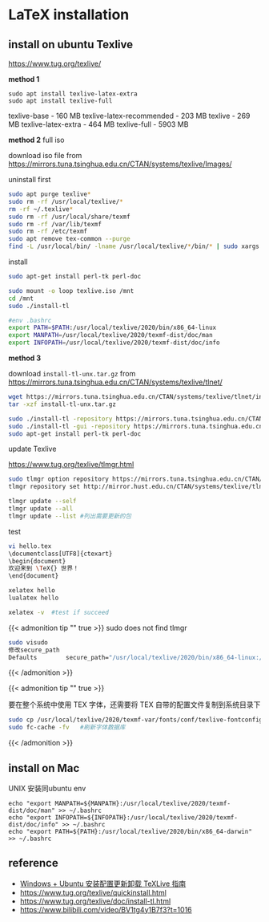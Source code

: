 # LaTeX installation


## install on ubuntu Texlive

https://www.tug.org/texlive/  

**method 1**

```
sudo apt install texlive-latex-extra
sudo apt install texlive-full
```

texlive-base - 160 MB
texlive-latex-recommended - 203 MB
texlive - 269 MB
texlive-latex-extra - 464 MB
texlive-full - 5903 MB

**method 2** full iso

download iso file from https://mirrors.tuna.tsinghua.edu.cn/CTAN/systems/texlive/Images/  

uninstall first
```bash
sudo apt purge texlive*
sudo rm -rf /usr/local/texlive/*
rm -rf ~/.texlive*
sudo rm -rf /usr/local/share/texmf
sudo rm -rf /var/lib/texmf
sudo rm -rf /etc/texmf
sudo apt remove tex-common --purge
find -L /usr/local/bin/ -lname /usr/local/texlive/*/bin/* | sudo xargs rm
```
install
```bash
sudo apt-get install perl-tk perl-doc

sudo mount -o loop texlive.iso /mnt
cd /mnt 
sudo ./install-tl

#env .bashrc
export PATH=$PATH:/usr/local/texlive/2020/bin/x86_64-linux
export MANPATH=/usr/local/texlive/2020/texmf-dist/doc/man
export INFOPATH=/usr/local/texlive/2020/texmf-dist/doc/info
```

**method 3**

download `install-tl-unx.tar.gz` from https://mirrors.tuna.tsinghua.edu.cn/CTAN/systems/texlive/tlnet/

```bash
wget https://mirrors.tuna.tsinghua.edu.cn/CTAN/systems/texlive/tlnet/install-tl-unx.tar.gz
tar -xzf install-tl-unx.tar.gz

sudo ./install-tl -repository https://mirrors.tuna.tsinghua.edu.cn/CTAN/systems/texlive/tlnet/
sudo ./install-tl -gui -repository https://mirrors.tuna.tsinghua.edu.cn/CTAN/systems/texlive/tlnet/
sudo apt-get install perl-tk perl-doc

```

update Texlive

https://www.tug.org/texlive/tlmgr.html

```bash
sudo tlmgr option repository https://mirrors.tuna.tsinghua.edu.cn/CTAN/systems/texlive/tlnet
tlmgr repository set http://mirror.hust.edu.cn/CTAN/systems/texlive/tlnet	#华中科技大学的镜像

tlmgr update --self
tlmgr update --all
tlmgr update --list	#列出需要更新的包
```

test

```bash
vi hello.tex
\documentclass[UTF8]{ctexart}
\begin{document}
欢迎来到 \TeX{} 世界！
\end{document}

xelatex hello
lualatex hello

xelatex -v	#test if succeed
```



{{< admonition tip ""  true >}}
sudo does not find tlmgr

```bash
sudo visudo
修改secure_path
Defaults        secure_path="/usr/local/texlive/2020/bin/x86_64-linux:/usr/local/sbin:/usr/local/bin:/usr/sbin:/usr/bin:/sbin:/bin:/snap/bin"

```

{{< /admonition >}}



{{< admonition tip ""  true >}}

要在整个系统中使用 TEX 字体，还需要将 TEX 自带的配置文件复制到系统目录下

```bash
sudo cp /usr/local/texlive/2020/texmf-var/fonts/conf/texlive-fontconfig.conf /etc/fonts/conf.d/09-texlive.conf
sudo fc-cache -fv	#刷新字体数据库
```

{{< /admonition >}}



## install on Mac

UNIX 安装同ubuntu
env

```
echo "export MANPATH=${MANPATH}:/usr/local/texlive/2020/texmf-dist/doc/man" >> ~/.bashrc
echo "export INFOPATH=${INFOPATH}:/usr/local/texlive/2020/texmf-dist/doc/info" >> ~/.bashrc
echo "export PATH=${PATH}:/usr/local/texlive/2020/bin/x86_64-darwin" >> ~/.bashrc
```




## reference

* [Windows + Ubuntu 安装配置更新卸载 TeXLive 指南](https://matnoble.me/tech/ubuntu/install-texlive/#%E5%AE%89%E8%A3%85)
* https://www.tug.org/texlive/quickinstall.html
* https://www.tug.org/texlive/doc/install-tl.html
* https://www.bilibili.com/video/BV1tg4y1B7f3?t=1016

